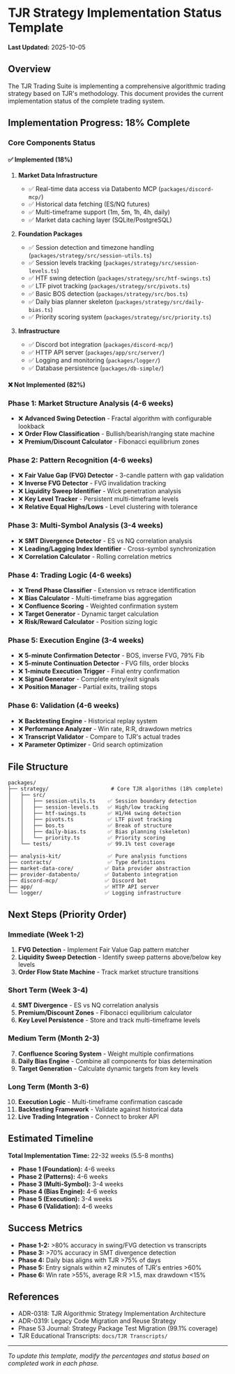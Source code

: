 # TJR Strategy Implementation Status Template

**Last Updated:** 2025-10-05

## Overview

The TJR Trading Suite is implementing a comprehensive algorithmic trading strategy based on TJR's methodology. This document provides the current implementation status of the complete trading system.

## Implementation Progress: **18% Complete**

### Core Components Status

#### ✅ Implemented (18%)

1. **Market Data Infrastructure**
   - ✅ Real-time data access via Databento MCP (`packages/discord-mcp/`)
   - ✅ Historical data fetching (ES/NQ futures)
   - ✅ Multi-timeframe support (1m, 5m, 1h, 4h, daily)
   - ✅ Market data caching layer (SQLite/PostgreSQL)

2. **Foundation Packages**
   - ✅ Session detection and timezone handling (`packages/strategy/src/session-utils.ts`)
   - ✅ Session levels tracking (`packages/strategy/src/session-levels.ts`)
   - ✅ HTF swing detection (`packages/strategy/src/htf-swings.ts`)
   - ✅ LTF pivot tracking (`packages/strategy/src/pivots.ts`)
   - ✅ Basic BOS detection (`packages/strategy/src/bos.ts`)
   - ✅ Daily bias planner skeleton (`packages/strategy/src/daily-bias.ts`)
   - ✅ Priority scoring system (`packages/strategy/src/priority.ts`)

3. **Infrastructure**
   - ✅ Discord bot integration (`packages/discord-mcp/`)
   - ✅ HTTP API server (`packages/app/src/server/`)
   - ✅ Logging and monitoring (`packages/logger/`)
   - ✅ Database persistence (`packages/db-simple/`)

#### ❌ Not Implemented (82%)

### Phase 1: Market Structure Analysis (4-6 weeks)
- ❌ **Advanced Swing Detection** - Fractal algorithm with configurable lookback
- ❌ **Order Flow Classification** - Bullish/bearish/ranging state machine
- ❌ **Premium/Discount Calculator** - Fibonacci equilibrium zones

### Phase 2: Pattern Recognition (4-6 weeks)
- ❌ **Fair Value Gap (FVG) Detector** - 3-candle pattern with gap validation
- ❌ **Inverse FVG Detector** - FVG invalidation tracking
- ❌ **Liquidity Sweep Identifier** - Wick penetration analysis
- ❌ **Key Level Tracker** - Persistent multi-timeframe levels
- ❌ **Relative Equal Highs/Lows** - Level clustering with tolerance

### Phase 3: Multi-Symbol Analysis (3-4 weeks)
- ❌ **SMT Divergence Detector** - ES vs NQ correlation analysis
- ❌ **Leading/Lagging Index Identifier** - Cross-symbol synchronization
- ❌ **Correlation Calculator** - Rolling correlation metrics

### Phase 4: Trading Logic (4-6 weeks)
- ❌ **Trend Phase Classifier** - Extension vs retrace identification
- ❌ **Bias Calculator** - Multi-timeframe bias aggregation
- ❌ **Confluence Scoring** - Weighted confirmation system
- ❌ **Target Generator** - Dynamic target calculation
- ❌ **Risk/Reward Calculator** - Position sizing logic

### Phase 5: Execution Engine (3-4 weeks)
- ❌ **5-minute Confirmation Detector** - BOS, inverse FVG, 79% Fib
- ❌ **5-minute Continuation Detector** - FVG fills, order blocks
- ❌ **1-minute Execution Trigger** - Final entry confirmation
- ❌ **Signal Generator** - Complete entry/exit signals
- ❌ **Position Manager** - Partial exits, trailing stops

### Phase 6: Validation (4-6 weeks)
- ❌ **Backtesting Engine** - Historical replay system
- ❌ **Performance Analyzer** - Win rate, R:R, drawdown metrics
- ❌ **Transcript Validator** - Compare to TJR's actual trades
- ❌ **Parameter Optimizer** - Grid search optimization

## File Structure

```
packages/
├── strategy/                    # Core TJR algorithms (18% complete)
│   ├── src/
│   │   ├── session-utils.ts    ✅ Session boundary detection
│   │   ├── session-levels.ts   ✅ High/low tracking
│   │   ├── htf-swings.ts       ✅ H1/H4 swing detection
│   │   ├── pivots.ts           ✅ LTF pivot tracking
│   │   ├── bos.ts              ✅ Break of structure
│   │   ├── daily-bias.ts       ✅ Bias planning (skeleton)
│   │   └── priority.ts         ✅ Priority scoring
│   └── tests/                  ✅ 99.1% test coverage
│
├── analysis-kit/               ✅ Pure analysis functions
├── contracts/                  ✅ Type definitions
├── market-data-core/          ✅ Data provider abstraction
├── provider-databento/        ✅ Databento integration
├── discord-mcp/               ✅ Discord bot
├── app/                       ✅ HTTP API server
└── logger/                    ✅ Logging infrastructure
```

## Next Steps (Priority Order)

### Immediate (Week 1-2)
1. **FVG Detection** - Implement Fair Value Gap pattern matcher
2. **Liquidity Sweep Detection** - Identify sweep patterns above/below key levels
3. **Order Flow State Machine** - Track market structure transitions

### Short Term (Week 3-4)
4. **SMT Divergence** - ES vs NQ correlation analysis
5. **Premium/Discount Zones** - Fibonacci equilibrium calculator
6. **Key Level Persistence** - Store and track multi-timeframe levels

### Medium Term (Month 2-3)
7. **Confluence Scoring System** - Weight multiple confirmations
8. **Daily Bias Engine** - Combine all components for bias determination
9. **Target Generation** - Calculate dynamic targets from key levels

### Long Term (Month 3-6)
10. **Execution Logic** - Multi-timeframe confirmation cascade
11. **Backtesting Framework** - Validate against historical data
12. **Live Trading Integration** - Connect to broker API

## Estimated Timeline

**Total Implementation Time:** 22-32 weeks (5.5-8 months)

- **Phase 1 (Foundation):** 4-6 weeks
- **Phase 2 (Patterns):** 4-6 weeks
- **Phase 3 (Multi-Symbol):** 3-4 weeks
- **Phase 4 (Bias Engine):** 4-6 weeks
- **Phase 5 (Execution):** 3-4 weeks
- **Phase 6 (Validation):** 4-6 weeks

## Success Metrics

- **Phase 1-2:** >80% accuracy in swing/FVG detection vs transcripts
- **Phase 3:** >70% accuracy in SMT divergence detection
- **Phase 4:** Daily bias aligns with TJR >75% of days
- **Phase 5:** Entry signals within ±2 minutes of TJR's entries >60%
- **Phase 6:** Win rate >55%, average R:R >1.5, max drawdown <15%

## References

- ADR-0318: TJR Algorithmic Strategy Implementation Architecture
- ADR-0319: Legacy Code Migration and Reuse Strategy
- Phase 53 Journal: Strategy Package Test Migration (99.1% coverage)
- TJR Educational Transcripts: `docs/TJR Transcripts/`

---

*To update this template, modify the percentages and status based on completed work in each phase.*